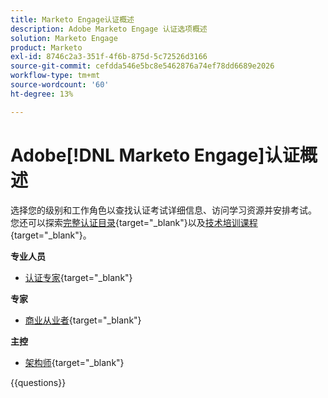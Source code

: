 ```yaml
---
title: Marketo Engage认证概述
description: Adobe Marketo Engage 认证选项概述
solution: Marketo Engage
product: Marketo
exl-id: 8746c2a3-351f-4f6b-875d-5c72526d3166
source-git-commit: cefdda546e5bc8e5462876a74ef78dd6689e2026
workflow-type: tm+mt
source-wordcount: '60'
ht-degree: 13%

---
```


# Adobe[!DNL Marketo Engage]认证概述

选择您的级别和工作角色以查找认证考试详细信息、访问学习资源并安排考试。 您还可以探索[完整认证目录](https://certification.adobe.com/certifications){target="_blank"}以及[技术培训课程](https://certification.adobe.com/courses/?/courses){target="_blank"}。

**专业人员**

* [认证专家](https://certification.adobe.com/certification/engage-professional){target="_blank"} <!--AD0-E555-->

**专家**

* [商业从业者](https://certification.adobe.com/certification/marketo-engage-business-practitioner-expert){target="_blank"} <!--AD0-E559-->

**主控**

* [架构师](https://certification.adobe.com/certification/marketo-engage-architect-master){target="_blank"} <!--AD0-E560-->

{{questions}}

